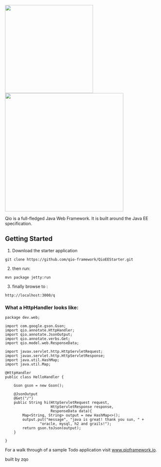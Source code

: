 <img src="http://qioframework.io/media/qio.png" width="290px" />

<img src="http://qioframework.io/media/qio-screen.png" width="390px"/>

Qio is a full-fledged Java Web Framework. 
It is built around the Java EE specification. 

## Getting Started

1. Download the starter application

```
git clone https://github.com/qio-framework/QioEEStarter.git
```

2. then run:

```
mvn package jetty:run
```

3. finally browse to : 

```
http://localhost:3000/q
```



### What a HttpHandler looks like:

```
package dev.web;

import com.google.gson.Gson;
import qio.annotate.HttpHandler;
import qio.annotate.JsonOutput;
import qio.annotate.verbs.Get;
import qio.model.web.ResponseData;

import javax.servlet.http.HttpServletRequest;
import javax.servlet.http.HttpServletResponse;
import java.util.HashMap;
import java.util.Map;

@HttpHandler
public class HelloHandler {

    Gson gson = new Gson();

    @JsonOutput
    @Get("/")
    public String hi(HttpServletRequest request,
                     HttpServletResponse response,
                     ResponseData data){
        Map<String, String> output = new HashMap<>();
        output.put("message", "java is great! thank you sun, " +
                "oracle, mysql, h2 and grails!");
        return gson.toJson(output);
    }

}
```

For a walk through of a sample Todo application visit www.qioframework.io.


built by zqo
